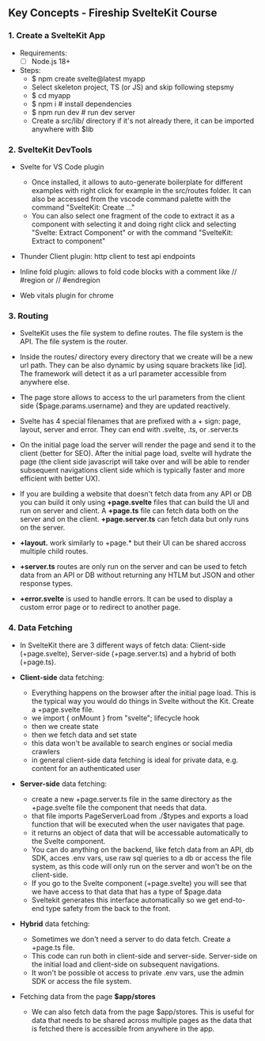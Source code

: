 ## Key Concepts - Fireship SvelteKit Course

### 1. Create a SvelteKit App

- Requirements:
  - [ ] Node.js 18+ 

- Steps:
  - $ npm create svelte@latest myapp
  - Select skeleton project, TS (or JS) and skip following stepsmy
  - $ cd myapp
  - $ npm i             # install dependencies
  - $ npm run dev       # run dev server
  - Create a src/lib/ directory if it's not already there, it can be imported anywhere with $lib


### 2. SvelteKit DevTools

- Svelte for VS Code plugin
  - Once installed, it allows to auto-generate boilerplate for different examples with right click for example in the src/routes folder. It can also be accessed from the vscode command palette with the command "SvelteKit: Create ..."
  - You can also select one fragment of the code to extract it as a component with selecting it and doing right click and selecting "Svelte: Extract Component" or with the command "SvelteKit: Extract to component"

- Thunder Client plugin: http client to test api endpoints

- Inline fold plugin: allows to fold code blocks with a comment like // #region or // #endregion

- Web vitals plugin for chrome


### 3. Routing

- SvelteKit uses the file system to define routes. The file system is the API. The file system is the router.
  
- Inside the routes/ directory every directory that we create will be a new url path. They can be also dynamic by using square brackets like [id]. The framework will detect it as a url parameter accessible from anywhere else.

- The page store allows to access to the url parameters from the client side {$page.params.username} and they are updated reactively.

- Svelte has 4 special filenames that are prefixed with a + sign: page, layout, server and error. They can end with .svelte, .ts, or .server.ts

- On the initial page load the server will render the page and send it to the client (better for SEO). After the initial page load, svelte will hydrate the page (the client side javascript will take over and will be able to render subsequent navigations client side which is typically faster and more efficient with better UX).

- If you are building a website that doesn't fetch data from any API or DB you can build it only using **+page.svelte** files that can build the UI and run on server and client. A **+page.ts** file can fetch data both on the server and on the client. **+page.server.ts** can fetch data but only runs on the server. 

- **+layout.** work similarly to +page.* but their UI can be shared accross multiple child routes.

- **+server.ts** routes are only run on the server and can be used to fetch data from an API or DB without returning any HTLM but JSON and other response types.

- **+error.svelte** is used to handle errors. It can be used to display a custom error page or to redirect to another page.


### 4. Data Fetching

- In SvelteKit there are 3 different ways of fetch data: Client-side (+page.svelte), Server-side (+page.server.ts) and a hybrid of both (+page.ts).

- **Client-side** data fetching:
  - Everything happens on the browser after the initial page load. This is the typical way you would do things in Svelte without the Kit. Create a +page.svelte file.
  - we import { onMount } from "svelte"; lifecycle hook
  - then we create state
  - then we fetch data and set state
  - this data won't be available to search engines or social media crawlers
  - in general client-side data fetching is ideal for private data, e.g. content for an authenticated user

- **Server-side** data fetching:
  - create a new +page.server.ts file in the same directory as the +page.svelte file the component that needs that data.
  - that file imports PageServerLoad from ./$types and exports a load function that will be executed when the user navigates that page.
  - it returns an object of data that will be accessable automatically to the Svelte component.
  - You can do anything on the backend, like fetch data from an API, db SDK, acces .env vars, use raw sql queries to a db or access the file system, as this code will only run on the server and won't be on the client-side.
  - If you go to the Svelte component (+page.svelte) you will see that we have access to that data that has a type of $page.data
  - Sveltekit generates this interface automatically so we get end-to-end type safety from the back to the front.

- **Hybrid** data fetching:
  - Sometimes we don't need a server to do data fetch. Create a +page.ts file.
  - This code can run both in client-side and server-side. Server-side on the initial load and client-side on subsequent navigations.
  - It won't be possible ot access to private .env vars, use the admin SDK or access the file system.

- Fetching data from the page **$app/stores**
  - We can also fetch data from the page $app/stores. This is useful for data that needs to be shared across multiple pages as the data that is fetched there is accessible from anywhere in the app.